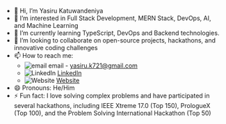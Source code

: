 - 👋 Hi, I’m Yasiru Katuwandeniya
- 👀 I’m interested in Full Stack Development, MERN Stack, DevOps, AI, and Machine Learning
- 🌱 I’m currently learning TypeScript, DevOps and Backend technologies.
- 💞️ I’m looking to collaborate on open-source projects, hackathons, and innovative coding challenges
- 📫 How to reach me: 
  - ![email](https://img.icons8.com/fluent/20/000000/email.png) email - yasiru.k721@gmail.com
  - ![LinkedIn](https://img.icons8.com/fluent/20/000000/linkedin.png) [LinkedIn](https://www.linkedin.com/in/yasiru-katuwandeniya-9745b0266)
  - ![Website](https://img.icons8.com/fluent/20/000000/domain.png) [Website](https://portfolio-yasiruk.vercel.app)
- 😄 Pronouns: He/Him
- ⚡ Fun fact: I love solving complex problems and have participated in several hackathons, including IEEE Xtreme 17.0 (Top 150), PrologueX (Top 100), and the Problem Solving International Hackathon (Top 50)


<!---
yasiru-vk-721/yasiru-vk-721 is a ✨ special ✨ repository because its `README.md` (this file) appears on your GitHub profile.
You can click the Preview link to take a look at your changes.
--->
